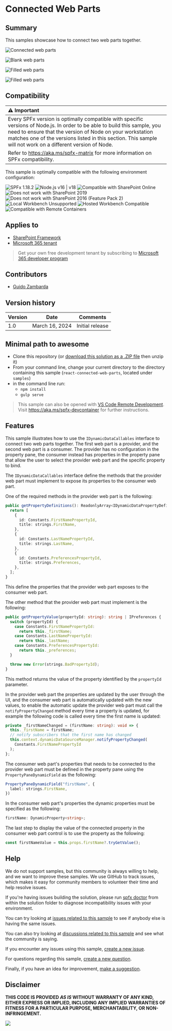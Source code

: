 # Connected Web Parts

## Summary

This samples showcase how to connect two web parts together.

![Connected web parts](./assets/connected-web-parts.gif)

![Blank web parts](./assets/Blank.png)

![Filled web parts](./assets/Filled.png)

![Filled web parts](./assets/PropertyPane.png)

## Compatibility

| :warning: Important |
|:---------------------------|
| Every SPFx version is optimally compatible with specific versions of Node.js. In order to be able to build this sample, you need to ensure that the version of Node on your workstation matches one of the versions listed in this section. This sample will not work on a different version of Node.|
|Refer to <https://aka.ms/spfx-matrix> for more information on SPFx compatibility.   |

This sample is optimally compatible with the following environment configuration:

![SPFx 1.18.2](https://img.shields.io/badge/SPFx-1.18.2-green.svg)
![Node.js v16 | v18](https://img.shields.io/badge/Node.js-v16%20%7C%20v18-green.svg)
![Compatible with SharePoint Online](https://img.shields.io/badge/SharePoint%20Online-Compatible-green.svg)
![Does not work with SharePoint 2019](https://img.shields.io/badge/SharePoint%20Server%202019-Incompatible-red.svg "SharePoint Server 2019 requires SPFx 1.4.1 or lower")
![Does not work with SharePoint 2016 (Feature Pack 2)](https://img.shields.io/badge/SharePoint%20Server%202016%20(Feature%20Pack%202)-Incompatible-red.svg "SharePoint Server 2016 Feature Pack 2 requires SPFx 1.1")
![Local Workbench Unsupported](https://img.shields.io/badge/Local%20Workbench-Unsupported-red.svg "Local workbench is no longer available as of SPFx 1.13 and above")
![Hosted Workbench Compatible](https://img.shields.io/badge/Hosted%20Workbench-Compatible-green.svg)
![Compatible with Remote Containers](https://img.shields.io/badge/Remote%20Containers-Compatible-green.svg)

## Applies to

* [SharePoint Framework](https://learn.microsoft.com/sharepoint/dev/spfx/sharepoint-framework-overview)
* [Microsoft 365 tenant](https://learn.microsoft.com/sharepoint/dev/spfx/set-up-your-development-environment)

> Get your own free development tenant by subscribing to [Microsoft 365 developer program](http://aka.ms/o365devprogram)

## Contributors

* [Guido Zambarda](https://github.com/guidozam)

## Version history

Version|Date|Comments
-------|----|--------
|1.0|March 16, 2024|Initial release|

## Minimal path to awesome

* Clone this repository (or [download this solution as a .ZIP file](https://pnp.github.io/download-partial/?url=https://github.com/pnp/sp-dev-fx-webparts/tree/main/samples/react-connected-web-parts) then unzip it)
* From your command line, change your current directory to the directory containing this sample (`react-connected-web-parts`, located under `samples`)
* in the command line run:
  * `npm install`
  * `gulp serve`

> This sample can also be opened with [VS Code Remote Development](https://code.visualstudio.com/docs/remote/remote-overview). Visit <https://aka.ms/spfx-devcontainer> for further instructions.

## Features

This sample illustrates how to use the `IDynamicDataCallables` interface to connect two web parts together. The first web part is a provider, and the second web part is a consumer. The provider has no configuration in the property pane, the consumer instead has properties in the property pane that allow the user to select the provider web part and the specific property to bind.

The `IDynamicDataCallables` interface define the methods that the provider web part must implement to expose its properties to the consumer web part.

One of the required methods in the provider web part is the following:
  
```typescript
public getPropertyDefinitions(): ReadonlyArray<IDynamicDataPropertyDefinition> {
  return [
    {
      id: Constants.FirstNamePropertyId,
      title: strings.FirstName,
    },
    {
      id: Constants.LastNamePropertyId,
      title: strings.LastName,
    },
    {
      id: Constants.PreferencesPropertyId,
      title: strings.Preferences,
    },
  ];
}
```

This define the properties that the provider web part exposes to the consumer web part.

The other method that the provider web part must implement is the following:

```typescript
public getPropertyValue(propertyId: string): string | IPreferences {
  switch (propertyId) {
    case Constants.FirstNamePropertyId:
      return this._firstName;
    case Constants.LastNamePropertyId:
      return this._lastName;
    case Constants.PreferencesPropertyId:
      return this._preferences;
  }

  throw new Error(strings.BadPropertyId);
}
```

This method returns the value of the property identified by the `propertyId` parameter.

In the provider web part the properties are updated by the user through the UI, and the consumer web part is automatically updated with the new values, to enable the automatic update the provider web part must call the `notifyPropertyChanged` method every time a property is updated, for example the following code is called every time the first name is updated:

```typescript
private _firstNameChanged = (firstName: string): void => {
  this._firstName = firstName;
  // notify subscribers that the first name has changed
  this.context.dynamicDataSourceManager.notifyPropertyChanged(
    Constants.FirstNamePropertyId
  );
};
```

The consumer web part's properties that needs to be connected to the provider web part must be defined in the property pane using the `PropertyPaneDynamicField` as the following:
  
```typescript
PropertyPaneDynamicField("firstName", {
  label: strings.FirstName,
})
```

In the consumer web part's properties the dynamic properties must be specified as the following:

```typescript
firstName: DynamicProperty<string>;
```

The last step to display the value of the connected property in the consumer web part control is to use the property as the following:

```typescript
const firstNameValue = this.props.firstName?.tryGetValue();
```

## Help


We do not support samples, but this community is always willing to help, and we want to improve these samples. We use GitHub to track issues, which makes it easy for  community members to volunteer their time and help resolve issues.

If you're having issues building the solution, please run [spfx doctor](https://pnp.github.io/cli-microsoft365/cmd/spfx/spfx-doctor/) from within the solution folder to diagnose incompatibility issues with your environment.

You can try looking at [issues related to this sample](https://github.com/pnp/sp-dev-fx-webparts/issues?q=label%3A%22sample%3A%20react-connected-web-parts%22) to see if anybody else is having the same issues.

You can also try looking at [discussions related to this sample](https://github.com/pnp/sp-dev-fx-webparts/discussions?discussions_q=react-connected-web-parts) and see what the community is saying.

If you encounter any issues using this sample, [create a new issue](https://github.com/pnp/sp-dev-fx-webparts/issues/new?assignees=&labels=Needs%3A+Triage+%3Amag%3A%2Ctype%3Abug-suspected%2Csample%3A%20react-connected-web-parts&template=bug-report.yml&sample=react-connected-web-parts&authors=@guidozam&title=react-connected-web-parts%20-%20).

For questions regarding this sample, [create a new question](https://github.com/pnp/sp-dev-fx-webparts/issues/new?assignees=&labels=Needs%3A+Triage+%3Amag%3A%2Ctype%3Aquestion%2Csample%3A%20react-connected-web-parts&template=question.yml&sample=react-connected-web-parts&authors=@guidozam&title=react-connected-web-parts%20-%20).

Finally, if you have an idea for improvement, [make a suggestion](https://github.com/pnp/sp-dev-fx-webparts/issues/new?assignees=&labels=Needs%3A+Triage+%3Amag%3A%2Ctype%3Aenhancement%2Csample%3A%20react-connected-web-parts&template=suggestion.yml&sample=react-connected-web-parts&authors=@guidozam&title=react-connected-web-parts%20-%20).

## Disclaimer

**THIS CODE IS PROVIDED *AS IS* WITHOUT WARRANTY OF ANY KIND, EITHER EXPRESS OR IMPLIED, INCLUDING ANY IMPLIED WARRANTIES OF FITNESS FOR A PARTICULAR PURPOSE, MERCHANTABILITY, OR NON-INFRINGEMENT.**

<img src="https://m365-visitor-stats.azurewebsites.net/sp-dev-fx-webparts/samples/react-connected-web-parts" />
